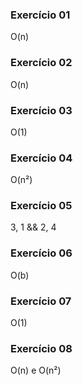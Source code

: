 ### Exercício 01
O(n)

### Exercício 02
O(n)

### Exercício 03
O(1)

### Exercício 04
O(n²)

### Exercício 05
3, 1 && 2, 4

### Exercício 06
O(b)

### Exercício 07
O(1)

### Exercício 08
O(n) e O(n²)

